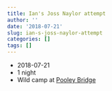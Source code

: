 ```yaml
---
title: Ian's Joss Naylor attempt
author: ''
date: '2018-07-21'
slug: ian-s-joss-naylor-attempt
categories: []
tags: []
---
```


* 2018-07-21
* 1 night
* Wild camp at [Pooley Bridge](https://goo.gl/maps/xDAtMUxnc8tGde718)